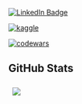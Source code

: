 [![LinkedIn Badge](https://img.shields.io/badge/LinkedIn-Profile-informational?style=flat&logo=linkedin&logoColor=white&color=0D76A8)](https://www.linkedin.com/in/nikita-a-6a75a21a4)

[![kaggle](https://img.shields.io/badge/kaggle-profile-blue)](https://www.kaggle.com/blnikan)

[![codewars](https://www.codewars.com/users/blnikan/badges/large)](https://www.codewars.com/users/blnikan) 
<br>

## GitHub Stats

<a href="https://github.com/blnikan">
  <img align="center" style="margin:0.5rem" src="https://github-readme-stats.vercel.app/api/top-langs/?username=blnikan&hide=html,css&count_private=true&title_color=ffffff&text_color=c9cacc&icon_color=4AB197&bg_color=1A2B34&count_private=true" />
</a>



<br>
<br>

